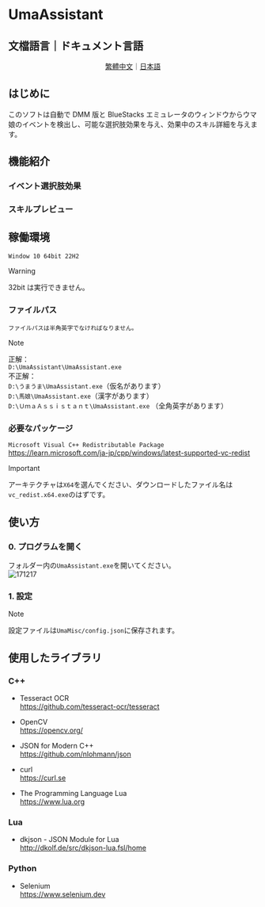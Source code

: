 # UmaAssistant

## 文檔語言｜ドキュメント言語
<p align="center">
  <a href="./README.md">繁體中文</a>｜<a href="./README_jp.md">日本語</a>
</p>

## はじめに
このソフトは自動で DMM 版と BlueStacks エミュレータのウィンドウからウマ娘のイベントを検出し、可能な選択肢効果を与え、効果中のスキル詳細を与えます。

## 機能紹介
### イベント選択肢効果

### スキルプレビュー

## 稼働環境
`Window 10 64bit 22H2`
> [!WARNING]
> 32bit は実行できません。

### ファイルパス
`ファイルパスは半角英字でなければなりません。`
> [!NOTE]
> 正解：  
> `D:\UmaAssistant\UmaAssistant.exe`  
> 不正解：  
> `D:\うまうま\UmaAssistant.exe`（仮名があります）  
> `D:\馬娘\UmaAssistant.exe`（漢字があります）  
> `D:\ＵｍａＡｓｓｉｓｔａｎｔ\UmaAssistant.exe` （全角英字があります）

### 必要なパッケージ
`Microsoft Visual C++ Redistributable Package`  
https://learn.microsoft.com/ja-jp/cpp/windows/latest-supported-vc-redist  
> [!IMPORTANT]
> アーキテクチャは`X64`を選んでください、ダウンロードしたファイル名は`vc_redist.x64.exe`のはずです。

## 使い方
### 0. プログラムを開く  
フォルダー内の`UmaAssistant.exe`を開いてください。  
![171217](https://github.com/kakuun333/UmaAssistant/assets/81919641/35dad315-a214-4908-a57d-f6807c8f7c87)  

### 1. 設定

> [!NOTE]
> 設定ファイルは`UmaMisc/config.json`に保存されます。


## 使用したライブラリ

### C++
- Tesseract OCR  
https://github.com/tesseract-ocr/tesseract

- OpenCV  
https://opencv.org/

- JSON for Modern C++  
https://github.com/nlohmann/json

- curl    
https://curl.se

- The Programming Language Lua  
https://www.lua.org

### Lua
- dkjson - JSON Module for Lua  
http://dkolf.de/src/dkjson-lua.fsl/home

### Python
- Selenium  
https://www.selenium.dev
